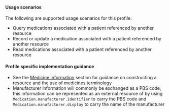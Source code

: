 #### Usage scenarios

The following are supported usage scenarios for this profile:

- Query medications associated with a patient referenced by another resource
- Record or update a medication associated with a patient referenced by another resource
- Read medications associated with a patient referenced by another resource


#### Profile specific implementation guidance
- See the [Medicine information](guidance.html#medicine-information) section for guidance on constructing a resource and the use of medicines terminology
- Manufacturer information will commonly be exchanged as a PBS code, this information can be represented as an external resource of by using `Medication.manufacturer.identifier` to carry the PBS code and `Medication.manufacturer.display` to carry the name of the manufacturer  
